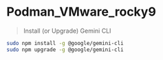 # Podman_VMware_rocky9

> Install (or Upgrade) Gemini CLI

```bash
sudo npm install -g @google/gemini-cli
sudo npm upgrade -g @google/gemini-cli
```
